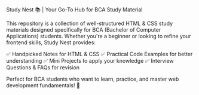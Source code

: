 Study Nest 📚 | Your Go-To Hub for BCA Study Material

This repository is a collection of well-structured HTML & CSS study materials designed specifically for BCA (Bachelor of Computer Applications) students. Whether you're a beginner or looking to refine your frontend skills, Study Nest provides:

✅ Handpicked Notes for HTML & CSS
✅ Practical Code Examples for better understanding
✅ Mini Projects to apply your knowledge
✅ Interview Questions & FAQs for revision

Perfect for BCA students who want to learn, practice, and master web development fundamentals! 🚀
